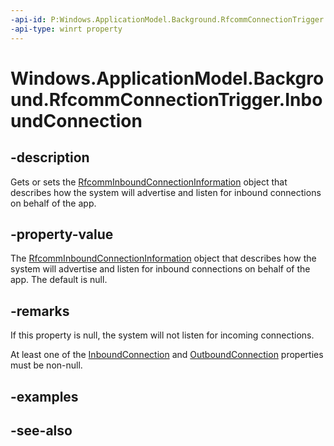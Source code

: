 ```yaml
---
-api-id: P:Windows.ApplicationModel.Background.RfcommConnectionTrigger.InboundConnection
-api-type: winrt property
---
```


<!-- Property syntax
public Windows.Devices.Bluetooth.Background.RfcommInboundConnectionInformation InboundConnection { get; }
-->

# Windows.ApplicationModel.Background.RfcommConnectionTrigger.InboundConnection

## -description
Gets or sets the [RfcommInboundConnectionInformation](rfcomminboundconnectioninformation.md) object that describes how the system will advertise and listen for inbound connections on behalf of the app.

## -property-value
The [RfcommInboundConnectionInformation](rfcomminboundconnectioninformation.md) object that describes how the system will advertise and listen for inbound connections on behalf of the app. The default is null.

## -remarks
If this property is null, the system will not listen for incoming connections.

At least one of the [InboundConnection](rfcommconnectiontrigger_inboundconnection.md) and [OutboundConnection](rfcommconnectiontrigger_outboundconnection.md) properties must be non-null.

## -examples

## -see-also
